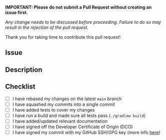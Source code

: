 **IMPORTANT: Please do not submit a Pull Request without creating an issue first.**

*Any change needs to be discussed before proceeding. Failure to do so may result in the rejection of the pull request.*

Thank you for taking time to contribute this pull request!

## Issue
<!-- Link to the issue that this pull request addresses. If it doesn't exist, please create one. -->

## Description
<!-- A small description of the change -->

## Checklist

- [ ] I have rebased my changes on the latest `main` branch
- [ ] I have squashed my commits into a single commit
- [ ] I have added tests to cover my changes
- [ ] I have run a build and made sure all tests pass (`./gradlew build`)
- [ ] I have added/updated relevant documentation
- [ ] I have signed off the Developer Certificate of Origin (DCO)
- [ ] I have signed my commit with my GitHub SSH/GPG key (more info [here](https://docs.github.com/en/authentication/managing-commit-signature-verification/signing-commits))
